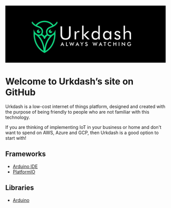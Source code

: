 ![Urkdash](profile/urkdash_banner.jpg)

# Welcome to Urkdash’s site on GitHub 

Urkdash is a low-cost internet of things platform, designed and created with the purpose of being friendly to people who are not familiar with this technology.

If you are thinking of implementing IoT in your business or home and don't want to spend on AWS, Azure and GCP, then Urkdash is a good option to start with!

## Frameworks

* [Arduino IDE](https://www.arduino.cc/en/software)
* [PlatformIO](https://platformio.org/)

## Libraries
* [Arduino](https://github.com/Urkdash/urkdash_arduino)

